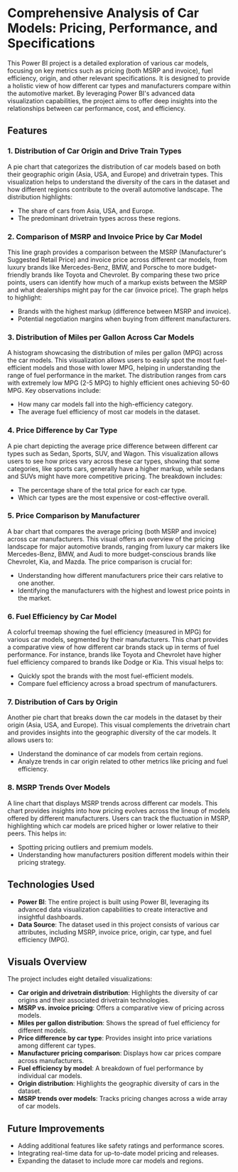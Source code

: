 # Comprehensive Analysis of Car Models: Pricing, Performance, and Specifications

This Power BI project is a detailed exploration of various car models, focusing on key metrics such as pricing (both MSRP and invoice), fuel efficiency, origin, and other relevant specifications. It is designed to provide a holistic view of how different car types and manufacturers compare within the automotive market. By leveraging Power BI's advanced data visualization capabilities, the project aims to offer deep insights into the relationships between car performance, cost, and efficiency.

## Features

### 1. **Distribution of Car Origin and Drive Train Types**
   A pie chart that categorizes the distribution of car models based on both their geographic origin (Asia, USA, and Europe) and drivetrain types. This visualization helps to understand the diversity of the cars in the dataset and how different regions contribute to the overall automotive landscape. The distribution highlights:
   - The share of cars from Asia, USA, and Europe.
   - The predominant drivetrain types across these regions.

### 2. **Comparison of MSRP and Invoice Price by Car Model**
   This line graph provides a comparison between the MSRP (Manufacturer's Suggested Retail Price) and invoice price across different car models, from luxury brands like Mercedes-Benz, BMW, and Porsche to more budget-friendly brands like Toyota and Chevrolet. By comparing these two price points, users can identify how much of a markup exists between the MSRP and what dealerships might pay for the car (invoice price). The graph helps to highlight:
   - Brands with the highest markup (difference between MSRP and invoice).
   - Potential negotiation margins when buying from different manufacturers.

### 3. **Distribution of Miles per Gallon Across Car Models**
   A histogram showcasing the distribution of miles per gallon (MPG) across the car models. This visualization allows users to easily spot the most fuel-efficient models and those with lower MPG, helping in understanding the range of fuel performance in the market. The distribution ranges from cars with extremely low MPG (2-5 MPG) to highly efficient ones achieving 50-60 MPG. Key observations include:
   - How many car models fall into the high-efficiency category.
   - The average fuel efficiency of most car models in the dataset.

### 4. **Price Difference by Car Type**
   A pie chart depicting the average price difference between different car types such as Sedan, Sports, SUV, and Wagon. This visualization allows users to see how prices vary across these car types, showing that some categories, like sports cars, generally have a higher markup, while sedans and SUVs might have more competitive pricing. The breakdown includes:
   - The percentage share of the total price for each car type.
   - Which car types are the most expensive or cost-effective overall.

### 5. **Price Comparison by Manufacturer**
   A bar chart that compares the average pricing (both MSRP and invoice) across car manufacturers. This visual offers an overview of the pricing landscape for major automotive brands, ranging from luxury car makers like Mercedes-Benz, BMW, and Audi to more budget-conscious brands like Chevrolet, Kia, and Mazda. The price comparison is crucial for:
   - Understanding how different manufacturers price their cars relative to one another.
   - Identifying the manufacturers with the highest and lowest price points in the market.

### 6. **Fuel Efficiency by Car Model**
   A colorful treemap showing the fuel efficiency (measured in MPG) for various car models, segmented by their manufacturers. This chart provides a comparative view of how different car brands stack up in terms of fuel performance. For instance, brands like Toyota and Chevrolet have higher fuel efficiency compared to brands like Dodge or Kia. This visual helps to:
   - Quickly spot the brands with the most fuel-efficient models.
   - Compare fuel efficiency across a broad spectrum of manufacturers.

### 7. **Distribution of Cars by Origin**
   Another pie chart that breaks down the car models in the dataset by their origin (Asia, USA, and Europe). This visual complements the drivetrain chart and provides insights into the geographic diversity of the car models. It allows users to:
   - Understand the dominance of car models from certain regions.
   - Analyze trends in car origin related to other metrics like pricing and fuel efficiency.

### 8. **MSRP Trends Over Models**
   A line chart that displays MSRP trends across different car models. This chart provides insights into how pricing evolves across the lineup of models offered by different manufacturers. Users can track the fluctuation in MSRP, highlighting which car models are priced higher or lower relative to their peers. This helps in:
   - Spotting pricing outliers and premium models.
   - Understanding how manufacturers position different models within their pricing strategy.

## Technologies Used

- **Power BI**: The entire project is built using Power BI, leveraging its advanced data visualization capabilities to create interactive and insightful dashboards.
- **Data Source**: The dataset used in this project consists of various car attributes, including MSRP, invoice price, origin, car type, and fuel efficiency (MPG).

## Visuals Overview

The project includes eight detailed visualizations:
- **Car origin and drivetrain distribution**: Highlights the diversity of car origins and their associated drivetrain technologies.
- **MSRP vs. invoice pricing**: Offers a comparative view of pricing across models.
- **Miles per gallon distribution**: Shows the spread of fuel efficiency for different models.
- **Price difference by car type**: Provides insight into price variations among different car types.
- **Manufacturer pricing comparison**: Displays how car prices compare across manufacturers.
- **Fuel efficiency by model**: A breakdown of fuel performance by individual car models.
- **Origin distribution**: Highlights the geographic diversity of cars in the dataset.
- **MSRP trends over models**: Tracks pricing changes across a wide array of car models.

## Future Improvements

- Adding additional features like safety ratings and performance scores.
- Integrating real-time data for up-to-date model pricing and releases.
- Expanding the dataset to include more car models and regions.

